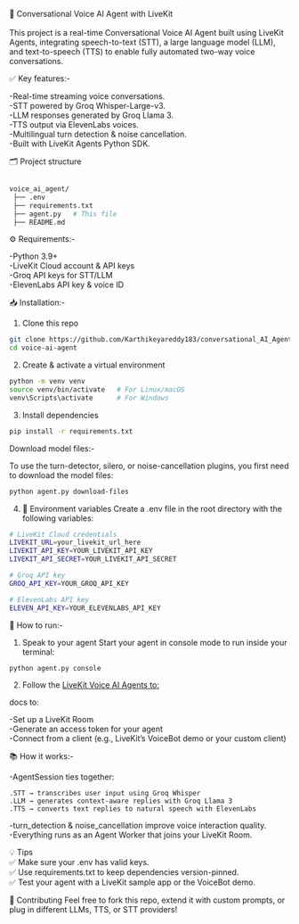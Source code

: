 🚀 Conversational Voice AI Agent with LiveKit<br>  
This project is a real-time Conversational Voice AI Agent built using LiveKit Agents, integrating speech-to-text (STT), a large language model (LLM), and text-to-speech (TTS) to enable fully automated two-way voice conversations.

✅ Key features:-

-Real-time streaming voice conversations.<br>
-STT powered by Groq Whisper-Large-v3.<br>
-LLM responses generated by Groq Llama 3.<br>
-TTS output via ElevenLabs voices.<br>
-Multilingual turn detection & noise cancellation.<br>
-Built with LiveKit Agents Python SDK.<br>

🗂️ Project structure

```bash

voice_ai_agent/
 ├── .env
 ├── requirements.txt
 ├── agent.py   # This file
 ├── README.md

```

⚙️ Requirements:-

-Python 3.9+<br>
-LiveKit Cloud account & API keys<br>
-Groq API keys for STT/LLM<br>
-ElevenLabs API key & voice ID<br>

📥 Installation:-

1. Clone this repo

```bash
git clone https://github.com/Karthikeyareddy183/conversational_AI_Agent.git
cd voice-ai-agent
```

2. Create & activate a virtual environment

```bash
python -m venv venv
source venv/bin/activate   # For Linux/macOS
venv\Scripts\activate      # For Windows
```

3. Install dependencies

```bash
pip install -r requirements.txt
```

Download model files:-

To use the turn-detector, silero, or noise-cancellation plugins, you first need to download the model files:

```bash
python agent.py download-files
```

4. 🔑 Environment variables
   Create a .env file in the root directory with the following variables:

```bash
# LiveKit Cloud credentials
LIVEKIT_URL=your_livekit_url_here
LIVEKIT_API_KEY=YOUR_LIVEKIT_API_KEY
LIVEKIT_API_SECRET=YOUR_LIVEKIT_API_SECRET

# Groq API key
GROQ_API_KEY=YOUR_GROQ_API_KEY

# ElevenLabs API key
ELEVEN_API_KEY=YOUR_ELEVENLABS_API_KEY
```

🚀 How to run:-

1. Speak to your agent
   Start your agent in console mode to run inside your terminal:

```bash
python agent.py console
```

2. Follow the <a href="https://docs.livekit.io/agents/start/voice-ai/" target="_blank" rel="noopener noreferrer">
  LiveKit Voice AI Agents to:
</a>
 docs to:

-Set up a LiveKit Room<br>
-Generate an access token for your agent<br>
-Connect from a client (e.g., LiveKit’s VoiceBot demo or your custom client)<br>

📚 How it works:-

-AgentSession ties together:

    .STT → transcribes user input using Groq Whisper
    .LLM → generates context-aware replies with Groq Llama 3
    .TTS → converts text replies to natural speech with ElevenLabs

-turn_detection & noise_cancellation improve voice interaction quality.<br>
-Everything runs as an Agent Worker that joins your LiveKit Room.<br>

💡 Tips<br>
✅ Make sure your .env has valid keys.<br>
✅ Use requirements.txt to keep dependencies version-pinned.<br>
✅ Test your agent with a LiveKit sample app or the VoiceBot demo.<br>

🤝 Contributing
Feel free to fork this repo, extend it with custom prompts, or plug in different LLMs, TTS, or STT providers!

